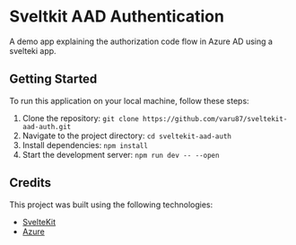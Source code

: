 # Sveltkit AAD Authentication

A demo app explaining the authorization code flow in Azure AD using a svelteki app.

## Getting Started

To run this application on your local machine, follow these steps:

1. Clone the repository: `git clone https://github.com/varu87/sveltekit-aad-auth.git`
2. Navigate to the project directory: `cd sveltekit-aad-auth`
3. Install dependencies: `npm install`
4. Start the development server: `npm run dev -- --open`

## Credits

This project was built using the following technologies:

- [SvelteKit](https://kit.svelte.dev/)
- [Azure](https://www.npmjs.com/package/@azure/msal-node)
